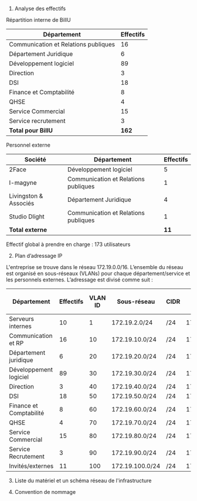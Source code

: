 

1. Analyse des effectifs

Répartition interne de BillU

|Département|Effectifs|
|---|---|
|Communication et Relations publiques|16|
|Département Juridique|6|
|Développement logiciel|89|
|Direction|3|
|DSI|18|
|Finance et Comptabilité|8|
|QHSE|4|
|Service Commercial|15|
|Service recrutement|3|
|**Total pour BillU**|**162**|

Personnel externe

|Société|Département|Effectifs|
|---|---|---|
|2Face|Développement logiciel|5|
|I-magyne|Communication et Relations publiques|1|
|Livingston & Associés|Département Juridique|4|
|Studio Dlight|Communication et Relations publiques|1|
|**Total externe**||**11**|

Effectif global à prendre en charge : 173 utilisateurs

2. Plan d’adressage IP

L'entreprise se trouve dans le réseau 172.19.0.0/16.
L’ensemble du réseau est organisé en sous-réseaux (VLANs) pour chaque département/service et les personnels externes. 
L’adressage est divisé comme suit :

| Département               | Effectifs | VLAN ID | Sous-réseau        | CIDR | Première adresse utilisable | Dernière adresse utilisable | Adresse de broadcast | Adresses disponibles | Adresses utilisables |
|---------------------------|-----------|---------|--------------------|------|----------------------------|----------------------------|----------------------|----------------------|----------------------|
| Serveurs internes          | 10        | 1       | 172.19.2.0/24      | /24  | 172.19.2.2                | 172.19.2.254              | 172.19.2.255         | 256                  | 254                  |
| Communication et RP        | 16        | 10      | 172.19.10.0/24     | /24  | 172.19.10.1               | 172.19.10.254             | 172.19.10.255        | 256                  | 254                  |
| Département juridique      | 6         | 20      | 172.19.20.0/24     | /24  | 172.19.20.1               | 172.19.20.254             | 172.19.20.255        | 256                  | 254                  |
| Développement logiciel     | 89        | 30      | 172.19.30.0/24     | /24  | 172.19.30.1               | 172.19.30.254             | 172.19.30.255        | 256                  | 254                  |
| Direction                  | 3         | 40      | 172.19.40.0/24     | /24  | 172.19.40.1               | 172.19.40.254             | 172.19.40.255        | 256                  | 254                  |
| DSI                        | 18        | 50      | 172.19.50.0/24     | /24  | 172.19.50.1               | 172.19.50.254             | 172.19.50.255        | 256                  | 254                  |
| Finance et Comptabilité    | 8         | 60      | 172.19.60.0/24     | /24  | 172.19.60.1               | 172.19.60.254             | 172.19.60.255        | 256                  | 254                  |
| QHSE                       | 4         | 70      | 172.19.70.0/24     | /24  | 172.19.70.1               | 172.19.70.254             | 172.19.70.255        | 256                  | 254                  |
| Service Commercial         | 15        | 80      | 172.19.80.0/24     | /24  | 172.19.80.1               | 172.19.80.254             | 172.19.80.255        | 256                  | 254                  |
| Service Recrutement        | 3         | 90      | 172.19.90.0/24     | /24  | 172.19.90.1               | 172.19.90.254             | 172.19.90.255        | 256                  | 254                  |
| Invités/externes           | 11        | 100     | 172.19.100.0/24    | /24  | 172.19.100.1              | 172.19.100.254            | 172.19.100.255       | 256                  | 254                  |



3. Liste du matériel et un schéma réseau de l'infrastructure





4. Convention de nommage



